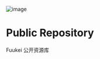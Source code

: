 ![image](https://cdn.jsdelivr.net/gh/Fuukei/Public_Repository/vision/readme/readmepr.png)
# Public Repository

Fuukei 公开资源库
